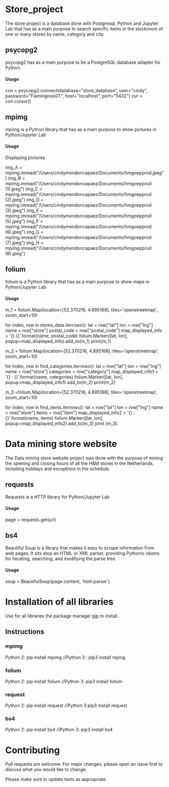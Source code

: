 # Store_project 

The store project is a database done with Postgresql, Python and Jupyter Lab that has as a main purpose to search specific items in the stockroom of one or many stores by name, category and city.

## psycopg2

psycopg2 has as a main purpose to be a PostgreSQL database adapter for Python.

#### Usage ####
con = psycopg2.connect(database="store_database", user="cindy", password="Flamingosis01.", host="localhost", port="5432")
cur = con.cursor()


## mpimg

mpimg is a Python library that has as a main purpose to show pictures in Python/Jupyter Lab

#### Usage ####

Displaying pictures

img_A = mpimg.imread("/Users/cindymendoncapaez/Documents/hmgoepprod.jpeg")
img_B = mpimg.imread("/Users/cindymendoncapaez/Documents/hmgoepprod (1).jpeg")
img_C = mpimg.imread("/Users/cindymendoncapaez/Documents/hmgoepprod (2).jpeg")
img_D = mpimg.imread("/Users/cindymendoncapaez/Documents/hmgoepprod (3).jpeg")
img_E = mpimg.imread("/Users/cindymendoncapaez/Documents/hmgoepprod (5).jpeg")
img_F = mpimg.imread("/Users/cindymendoncapaez/Documents/hmgoepprod (6).jpeg")
img_G = mpimg.imread("/Users/cindymendoncapaez/Documents/hmgoepprod (7).jpeg")
img_H = mpimg.imread("/Users/cindymendoncapaez/Documents/hmgoepprod (8).jpeg")



## folium

folium is a Python library that has as a main purpose to show maps in Python/Jupyter Lab

#### Usage ####

m_1 = folium.Map(location=[52.370216, 4.895168], tiles='openstreetmap', zoom_start=10)

for index, row in stores_data.iterrows():
    lat = row["lat"]
    lon = row["lng"]
    name = row["store"]
    postal_code = row["postal_code"]
    map_displayed_info = '{}  {}'.format(name, postal_code)
    folium.Marker([lat, lon], popup=map_displayed_info).add_to(m_1)
    print(m_1)

m_2 = folium.Map(location=[52.370216, 4.895168], tiles='openstreetmap', zoom_start=10)

for index, row in find_categories.iterrows():
    lat = row["lat"]
    lon = row["lng"]
    name = row["store"]
    categories = row["category"]
    map_displayed_info1 = '{} : {}'.format(name, categories)
    folium.Marker([lat, lon], popup=map_displayed_info1).add_to(m_2)
    print(m_2)
    
m_3 =folium.Map(location=[52.370216, 4.895168], tiles='openstreetmap', zoom_start=10)

for index, row in find_items.iterrows():
    lat = row["lat"]
    lon = row["lng"]
    name = row["store"]
    items = row["item"]
    map_displayed_info2 = '{} : {}'.format(name, items)
    folium.Marker([lat, lon], popup=map_displayed_info2).add_to(m_3)
    print (m_3)


# Data mining store website 

The Data mining store website project was done with the purpose of mining the opening and closing hours of all the H&M stores in the Netherlands, including holidays and exceptions in the schedule.

## requests

Requests is a HTTP library for Python/Jupyter Lab

#### Usage ####

page = requests.get(url)


## bs4 

Beautiful Soup is a library that makes it easy to scrape information from web pages. 
It sits atop an HTML or XML parser, providing Pythonic idioms for iterating, searching, and modifying the parse tree.

#### Usage ####

soup = BeautifulSoup(page.content, 'html.parser')



# Installation of all libraries 

Use for all libraries the package manager [pip](https://pip.pypa.io/en/stable/) to install .

## Instructions

### mpimg

Python 2: pip install mpimg
//Python 3 : pip3 install mping

### folium

Python 2: pip install folium 
//Python 3: pip3 install folium

### request

Python 2: pip install request
//Python 3 pip3 install request

### bs4 

Python 2: pip install bs4
//Python 3: pip3 install bs4


# Contributing 
Pull requests are welcome. For major changes, please open an issue first to discuss what you would like to change.

Please make sure to update tests as appropriate.
